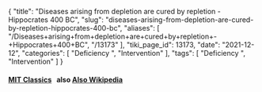 {
    "title": "Diseases arising from depletion are cured by repletion - Hippocrates 400 BC",
    "slug": "diseases-arising-from-depletion-are-cured-by-repletion-hippocrates-400-bc",
    "aliases": [
        "/Diseases+arising+from+depletion+are+cured+by+repletion+-+Hippocrates+400+BC",
        "/13173"
    ],
    "tiki_page_id": 13173,
    "date": "2021-12-12",
    "categories": [
        "Deficiency ",
        "Intervention"
    ],
    "tags": [
        "Deficiency ",
        "Intervention"
    ]
}


#### [MIT Classics](http://classics.mit.edu/Hippocrates/aphorisms.2.ii.html#:~:text=diseases%20which%20arise%20from%20repletion%20are%20cured%20by%20depletion%3B%20and%20those%20that%20arise%20from%20depletion%20are%20cured%20by%20repletion%3B%20and%20in%20general%2C%20diseases%20are%20cured%20by%20their%20contraries.) &nbsp; also [Also Wikipedia](https://en.wikipedia.org/wiki/On_the_Nature_of_Man)